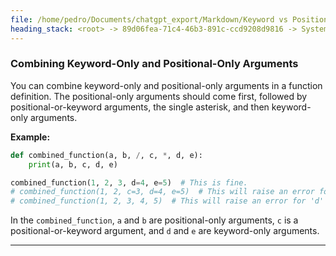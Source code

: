 ```yaml
---
file: /home/pedro/Documents/chatgpt_export/Markdown/Keyword vs Positional Args.md
heading_stack: <root> -> 89d06fea-71c4-46b3-891c-ccd9208d9816 -> System -> 38373356-0b58-450b-8009-591826694a8e -> System -> aaa240dd-d2a9-4183-b5bb-a38a9b604834 -> User -> 4cc6abc0-6597-49e1-a391-bdb6919be3ec -> Assistant -> Keyword-Only Arguments -> Positional-Only Arguments -> Combining Keyword-Only and Positional-Only Arguments
---
```

### Combining Keyword-Only and Positional-Only Arguments

You can combine keyword-only and positional-only arguments in a function definition. The positional-only arguments should come first, followed by positional-or-keyword arguments, the single asterisk, and then keyword-only arguments.

**Example:**

```python
def combined_function(a, b, /, c, *, d, e):
    print(a, b, c, d, e)

combined_function(1, 2, 3, d=4, e=5)  # This is fine.
# combined_function(1, 2, c=3, d=4, e=5)  # This will raise an error for 'c'.
# combined_function(1, 2, 3, 4, 5)  # This will raise an error for 'd' and 'e'.
```

In the `combined_function`, `a` and `b` are positional-only arguments, `c` is a positional-or-keyword argument, and `d` and `e` are keyword-only arguments.

---
